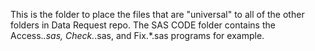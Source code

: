 This is the folder to place the files that are "universal" to all of the other folders in Data Request repo. The SAS CODE folder contains the Access.*.sas, Check.*.sas, and Fix.*.sas programs for example.
